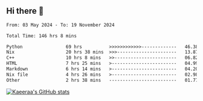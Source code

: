 ## Hi there 👋

<!--START_SECTION:waka-->

```txt
From: 03 May 2024 - To: 19 November 2024

Total Time: 146 hrs 8 mins

Python                69 hrs          >>>>>>>>>>>>-------------   46.38 %
Nix                   20 hrs 38 mins  >>>----------------------   13.87 %
C++                   10 hrs 8 mins   >>-----------------------   06.82 %
HTML                  7 hrs 25 mins   >------------------------   04.99 %
Markdown              6 hrs 14 mins   >------------------------   04.20 %
Nix file              4 hrs 26 mins   >------------------------   02.98 %
Other                 2 hrs 38 mins   -------------------------   01.77 %
```

<!--END_SECTION:waka-->

[![Kaeeraa's GitHub stats](https://github-readme-stats.vercel.app/api?username=kaeeraa)](https://github.com/kaeeraa/github-readme-stats)
